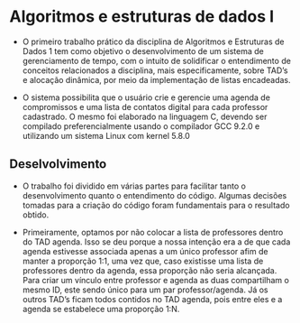 
# Algoritmos e estruturas de dados I

  - O primeiro trabalho prático da disciplina de Algoritmos e Estruturas de Dados 1 tem como objetivo 
  o desenvolvimento de um sistema de gerenciamento de tempo, com o intuito de solidificar o entendimento de conceitos 
  relacionados a disciplina, mais especificamente, sobre TAD’s e alocação dinâmica, por meio da implementação de listas encadeadas. 
  
  - O sistema possibilita que o usuário crie e gerencie uma agenda de compromissos e uma lista de 
  contatos digital para cada professor cadastrado. O mesmo foi elaborado na linguagem C, devendo ser compilado 
  preferencialmente usando o compilador GCC 9.2.0 e utilizando um sistema Linux com kernel 5.8.0

## Deselvolvimento

  - O trabalho foi dividido em várias partes para facilitar tanto o desenvolvimento quanto
  o entendimento do código. Algumas decisões tomadas para a criação do código foram
  fundamentais para o resultado obtido.
  
  - Primeiramente, optamos por não colocar a lista de professores dentro do TAD
  agenda. Isso se deu porque a nossa intenção era a de que cada agenda estivesse
  associada apenas a um único professor afim de manter a proporção 1:1, uma vez que, caso
  existisse uma lista de professores dentro da agenda, essa proporção não seria alcançada.
  Para criar um vínculo entre professor e agenda as duas compartilham o mesmo ID, este
  sendo único para um par professor/agenda. Já os outros TAD’s ficam todos contidos no TAD
  agenda, pois entre eles e a agenda se estabelece uma proporção 1:N.
